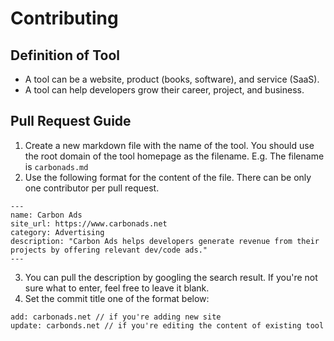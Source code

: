 # Contributing

## Definition of Tool
- A tool can be a website, product (books, software), and service (SaaS).
- A tool can help developers grow their career, project, and business.

## Pull Request Guide
1. Create a new markdown file with the name of the tool. You should use the root domain of the tool homepage as the filename. E.g. The filename is `carbonads.md`
2. Use the following format for the content of the file. There can be only one contributor per pull request.
```
---
name: Carbon Ads
site_url: https://www.carbonads.net
category: Advertising
description: "Carbon Ads helps developers generate revenue from their projects by offering relevant dev/code ads."
---
```
3. You can pull the description by googling the search result. If you're not sure what to enter, feel free to leave it blank.
4. Set the commit title one of the format below:
```
add: carbonads.net // if you're adding new site
update: carbonds.net // if you're editing the content of existing tool
```